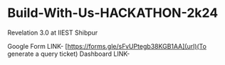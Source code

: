 # Build-With-Us-HACKATHON-2k24
Revelation 3.0 at IIEST Shibpur

Google Form LINK- [https://forms.gle/sFvUPtegb38KGB1AA](url)(To generate a query ticket)
Dashboard LINK- 
